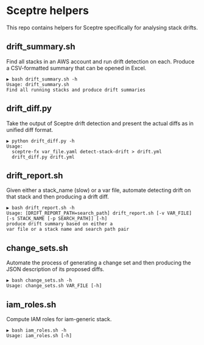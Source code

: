 # Sceptre helpers

This repo contains helpers for Sceptre specifically for analysing stack drifts.

## drift_summary.sh

Find all stacks in an AWS account and run drift detection on each. Produce a CSV-formatted summary that can be opened in Excel.

```text
▶ bash drift_summary.sh -h
Usage: drift_summary.sh
Find all running stacks and produce drift summaries
```
## drift_diff.py

Take the output of Sceptre drift detection and present the actual diffs as in unified diff format.

```text
▶ python drift_diff.py -h
Usage:
  sceptre-fx var_file.yaml detect-stack-drift > drift.yml
  drift_diff.py drift.yml
```
## drift_report.sh

Given either a stack_name (slow) or a var file, automate detecting drift on that stack and then producing a drift diff.

```text
▶ bash drift_report.sh -h
Usage: [DRIFT_REPORT_PATH=search_path] drift_report.sh [-v VAR_FILE] [-s STACK_NAME [-p SEARCH_PATH]] [-h]
produce drift summary based on either a
var file or a stack name and search path pair
```
## change_sets.sh

Automate the process of generating a change set and then producing the JSON description of its proposed diffs.

```text
▶ bash change_sets.sh -h
Usage: change_sets.sh VAR_FILE [-h]
```
## iam_roles.sh

Compute IAM roles for iam-generic stack.

```text
▶ bash iam_roles.sh -h
Usage: iam_roles.sh [-h]
```

